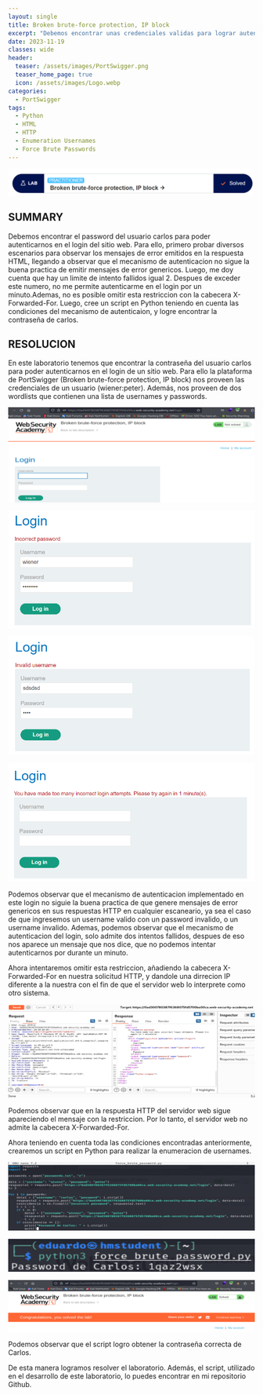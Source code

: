```yaml
---
layout: single
title: Broken brute-force protection, IP block
excerpt: "Debemos encontrar unas credenciales validas para lograr autenticarnos en el login de un sitio web. Primero, intente autenticarme con cualquier unas credenciales no validas, y observe que el mensaje de error emitido en la respuesta HTML de la aplicacion web, es bastante generico, es decir, no va cambiar si me autentico con username valido o con una contraseña valida. Ademas, observe que hay un diferencia en el tiempo de respuesta cuando nos autenticamos con un username valido y uno incorrecto. Ademas, observe que hay un limite en el numero intento fallidos. Luego, cree un script en Python para realizar la enumeracion de usernames, teniendo encuenta los condiciones anteriores. Luego, cree otro script en Python para la fuerza bruta de contraseñas."
date: 2023-11-19	
classes: wide
header:
  teaser: /assets/images/PortSwigger.png
  teaser_home_page: true
  icon: /assets/images/Logo.webp
categories:
  - PortSwigger
tags:
  - Python
  - HTML
  - HTTP
  - Enumeration Usernames 
  - Force Brute Passwords
---
```


![](/assets/images/Broken/image001.png)

## SUMMARY

Debemos encontrar el password del usuario carlos para poder autenticarnos en el login del sitio web. Para ello, primero probar diversos escenarios para observar los mensajes de error emitidos en la respuesta HTML, llegando a observar que el mecanismo de autenticacion no sigue la buena practica de emitir mensajes de error genericos. Luego, me doy cuenta que hay un limite de intento fallidos igual 2. Despues de exceder este numero, no me permite autenticarme en el login por un minuto.Ademas, no es posible omitir esta restriccion con la cabecera X-Forwarded-For. Luego, cree un script en Python teniendo en cuenta las condiciones del mecanismo de autenticaion, y logre encontrar la contraseña de carlos.


## RESOLUCION

En este laboratorio tenemos que encontrar la contraseña del usuario carlos para poder autenticarnos en el login de un sitio web. Para ello la plataforma de PortSwigger (Broken brute-force protection, IP block) nos proveen las credenciales de un usuario (wiener:peter). Además, nos proveen de dos wordlists que contienen una lista de usernames y passwords.

![](/assets/images/Broken/image002.png)

![](/assets/images/Broken/image003.png)

![](/assets/images/Broken/image004.png)

![](/assets/images/Broken/image005.png)

Podemos observar que el mecanismo de autenticacion implementado en este login no siguie la buena practica de que genere mensajes de error genericos en sus respuestas HTTP en cualquier escaneario, ya sea el caso de que ingresemos un username valido con un password invalido, o un username invalido. Ademas, podemos observar que el mecanismo de autenticacion del login, solo admite dos intentos fallidos, despues de eso nos aparece un mensaje que nos dice, que no podemos intentar autenticarnos por durante un minuto.

Ahora intentaremos omitir esta restriccion, añadiendo la cabecera X-Forwarded-For en nuestra solicitud HTTP, y dandole una dirrecion IP diferente a la nuestra con el fin de que el servidor web lo interprete como otro sistema.

![](/assets/images/Broken/image006.png)

Podemos observar que en la respuesta HTTP del servidor web sigue apareciendo el mensaje con la restriccion. Por lo tanto, el servidor web no admite la cabecera X-Forwarded-For.

Ahora teniendo en cuenta toda las condiciones encontradas anteriormente, crearemos un script en Python para realizar la enumeracion de usernames.

![](/assets/images/Broken/image007.png)

![](/assets/images/Broken/image008.png)

![](/assets/images/Broken/image009.png)

Podemos observar que el script logro obtener la contraseña correcta de Carlos.

De esta manera logramos resolver el laboratorio. Además, el script, utilizado en el desarrollo de este laboratorio, lo puedes encontrar en mi repositorio Github.

